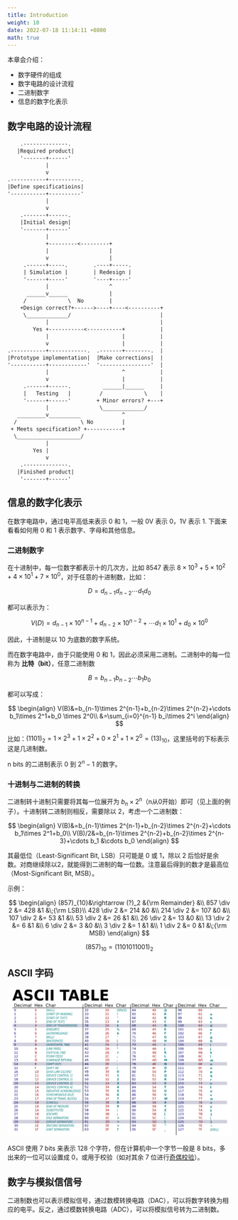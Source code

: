 ```yaml
---
title: Introduction
weight: 10
date: 2022-07-18 11:14:11 +0800
math: true
---
```


本章会介绍：

- 数字硬件的组成
- 数字电路的设计流程
- 二进制数字
- 信息的数字化表示

## 数字电路的设计流程

```goat
    .--------------.
   |Required product|
    '-------+------'
            |
            v
.-----------+----------.
|Define specificatioins|
'-----------+----------'
            |
            v
    .-------+------.
    |Initial design|
    '-------+------'
            |
            +---------<---------+
            |                   |
            v                   |
     .------+-----.        .----+-----.
     | Simulation |        | Redesign |
     '------+-----'        '----+-----'
            |                   ^
      ______v______             |
     /             \  No        |
    +Design correct?+------>----+----<----------+
     \_____________/                            |
            |                                   |
        Yes +-----------<-----------+           |
            |                       |           |
            v                       |           |
.-----------+------------.  .-------+--------.  |
|Prototype implementation|  |Make corrections|  |
'-----------+------------'  '----------------'  |
            |                       ^           |
            v                       |           |
     .------+------.          ______|______     |
     |   Testing   |         /             \    |
     '------+------'        + Minor errors? +---+
            |                \_____________/
   _________v__________             ^
  /                    \ No         |
 + Meets specification? +-----------+
  \____________________/
            |
        Yes |
            v
    .--------------.
   |Finished product|
    '-------+------'
```

## 信息的数字化表示

在数字电路中，通过电平高低来表示 0 和 1，一般 0V 表示 0，1V 表示 1. 下面来看看如何用 0 和 1 表示数字、字母和其他信息。

### 二进制数字

在十进制中，每一位数字都表示十的几次方，比如 8547 表示 $8\times 10^3+5\times 10^2+4\times 10^1+7\times 10^0$，对于任意的十进制数，比如：

$$
D = d_{n-1}d_{n-2}\cdots d_1d_0
$$

都可以表示为：

$$
V(D)=d_{n-1}\times 10^{n-1}+d_{n-2}\times 10^{n-2}+\cdots d_1\times 10^1+d_0 \times 10^0
$$

因此，十进制是以 10 为底数的数字系统。

而在数字电路中，由于只能使用 0 和 1，因此必须采用二进制。二进制中的每一位称为 **比特（bit）**，任意二进制数

$$
B=b_{n-1}b_{n-2}\cdots b_1b_0
$$

都可以写成：

$$
\begin{align}
    V(B)&=b_{n-1}\times 2^{n-1}+b_{n-2}\times 2^{n-2}+\cdots b_1\times 2^1+b_0 \times 2^0\\
    &=\sum_{i=0}^{n-1} b_i\times 2^i
\end{align}
$$

比如：$(1101)_2=1\times 2^3 + 1\times 2^2 + 0\times 2^1 + 1\times 2^0=(13)_{10}$，这里括号的下标表示这是几进制数。

n bits 的二进制表示 $0$ 到 $2^n-1$ 的数字。

### 十进制与二进制的转换

二进制转十进制只需要将其每一位展开为 $b_{n}\times 2^{n}$（n从0开始）即可（见上面的例子）。十进制转二进制则相反，需要除以 2，考虑一个二进制数：

$$
\begin{align}
V(B)&=b_{n-1}\times 2^{n-1}+b_{n-2}\times 2^{n-2}+\cdots b_1\times 2^1+b_0\\
V(B)/2&=b_{n-1}\times 2^{n-2}+b_{n-2}\times 2^{n-3}+\cdots b_1 &\cdots b_0
\end{align}
$$

其最低位（Least-Significant Bit, LSB）只可能是 0 或 1，除以 2 后恰好是余数。对商继续除以2，就能得到二进制的每一位数。注意最后得到的数才是最高位（Most-Significant Bit, MSB）。

示例：

$$
\begin{align}
(857)_{10}&\rightarrow (?)_2 &{\rm Remainder} &\\
    857 \div 2 &= 428 &1 &\;{\rm LSB}\\
    428 \div 2 &= 214 &0 &\\
    214 \div 2 &= 107 &0 &\\
    107 \div 2 &= 53  &1 &\\
     53 \div 2 &= 26  &1 &\\
     26 \div 2 &= 13  &0 &\\
     13 \div 2 &= 6   &1 &\\
      6 \div 2 &= 3   &0 &\\
      3 \div 2 &= 1   &1 &\\
      1 \div 2 &= 0   &1 &\;{\rm MSB}
\end{align}
$$

$$
(857)_{10} = (1101011001)_2
$$

## ASCII 字码

![ASCII 字码表](images/ASCII-Table-wide.svg)

ASCII 使用 7 bits 来表示 128 个字符，但在计算机中一个字节一般是 8 bits，多出来的一位可以设置成 0，或用于校验（如对其余 7 位进行[奇偶校验](https://www.cnblogs.com/winformasp/articles/11944018.html)）。

## 数字与模拟信信号

二进制数也可以表示模拟信号，通过数模转换电路（DAC），可以将数字转换为相应的电平。反之，通过模数转换电路（ADC），可以将模拟信号转为二进制数。
